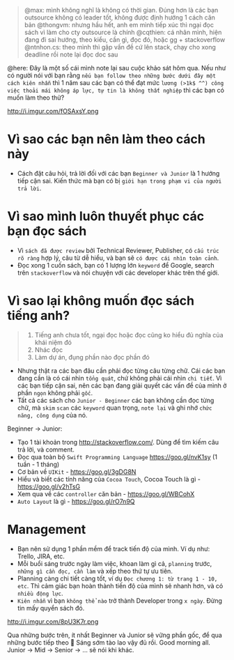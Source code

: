 > @max: mình không nghĩ là không có thời gian. Đúng hơn là các bạn outsource không có leader tốt, không được định hướng 1 cách căn bản
> @thongvm: nhưng hầu hết, anh em mình tiếp xúc thì ngại đọc sách vì làm cho cty outsource là chính
> @cqthien: cá nhân mình, hiện đang đi sai hướng, theo kiểu, cần gì, đọc đó, hoặc gg + stackoverflow
> @ntnhon.cs: theo mình thì gặp vấn đề cứ lên stack, chạy cho xong deadline rồi note lại đọc doc sau

@here: Đây là một số cái mình note lại sau cuộc khảo sát hôm qua. Nếu như có người nói với bạn rằng `nếu bạn follow theo những bước dưới đây một cách kiên nhẫn` thì 1 năm sau các bạn có thể đạt mức `lương (>1k$ ^^) công việc thoải mái không áp lực, tự tin là không thất nghiệp` thì các bạn có muốn làm theo thử?

http://i.imgur.com/fOSAxsY.png

# Vì sao các bạn nên làm theo cách này
- Cách đặt câu hỏi, trả lời đối với các bạn `Beginner và Junior` là 1 hướng tiếp cận sai. Kiến thức mà bạn có bị `giới hạn trong phạm vi của người trả lời`.

# Vì sao mình luôn thuyết phục các bạn đọc sách
- Vì `sách đã được review` bởi Technical Reviewer, Publisher, có `cấu trúc rõ ràng` hợp lý, câu từ dễ hiểu, và bạn sẽ `có được cái nhìn toàn cảnh`.
- Đọc xong 1 cuốn sách, bạn có 1 lượng lớn `keyword` để Google, search trên `stackoverflow` và nói chuyện với các developer khác trên thế giới.

# Vì sao lại không muốn đọc sách tiếng anh?
> 1. Tiếng anh chưa tốt, ngại đọc hoặc đọc cũng ko hiểu đủ nghĩa của khái niệm đó
> 2. Nhác đọc
> 3. Làm dự án, đụng phần nào đọc phần đó

- Nhưng thật ra các bạn đâu cần phải đọc từng câu từng chữ. Cái các bạn đang cần là có cái nhìn `tổng quát`, chứ không phải cái nhìn `chi tiết`. Vì các bạn tiếp cận sai, nên các bạn đang giải quyết các vấn đề của mình ở phần `ngọn` không phải `gốc`.
- Tất cả các sách cho `Junior - Beginner` các bạn không cần đọc từng chữ, mà `skim` `scan` các `keyword` quan trọng, `note lại` và ghi nhớ `chức năng, công dụng` của nó.

Beginner -> Junior:
- Tạo 1 tài khoản trong http://stackoverflow.com/. Dùng để tìm kiếm câu trả lời, và comment.
- Đọc qua toàn bộ `Swift Programming Language` https://goo.gl/nvK1sy (1 tuần - 1 tháng)
- Cơ bản về `UIKit` - https://goo.gl/3gDG8N
- Hiểu và biết các tính năng của `Cocoa Touch`, Cocoa Touch là gì - https://goo.gl/v2hTsG
- Xem qua về các `controller` căn bản - https://goo.gl/WBCohX
- `Auto Layout` là gì - https://goo.gl/rO7n9Q

# Management
- Bạn nên sử dụng 1 phần mềm để track tiến độ của mình. Ví dụ như: Trello, JIRA, etc.
- Mỗi buổi sáng trước ngày làm việc, khoan làm gì cả, `planning` trước, `những gì cần đọc, cần làm` và xếp theo thứ tự ưu tiên.
- Planning càng chi tiết càng tốt, ví dụ `Đọc chương 1: từ trang 1 - 10, etc`. Thì cảm giác bạn hoàn thành tiến độ của mình sẽ nhanh hơn, và có `nhiều động lực`.
- `Kiên nhẫn` vì bạn `không thể nào` trở thành Developer trong `x ngày`. Đừng tin mấy quyển sách đó.

http://i.imgur.com/8pU3K7r.png

Qua những bước trên, ít nhất Beginner và Junior sẽ vững phần gốc, để qua những bước tiếp theo :slightly_smiling_face: Sáng sớm tào lao vậy đủ rồi. Good morning all. Junior -> Mid -> Senior -> ... sẽ nói khi khác.
